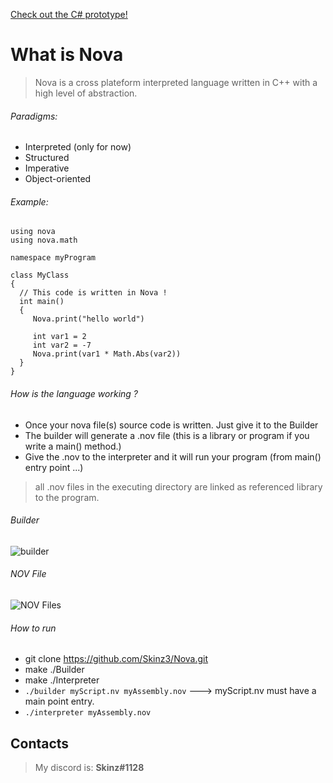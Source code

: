 
[Check out the C# prototype!](https://www.github.com/Skinz3/NovaSharp)

# What is Nova

> Nova is a cross plateform interpreted language written in C++ with a high level of abstraction.
  
  ###### Paradigms:
  + Interpreted (only for now)
  + Structured
  + Imperative
  + Object-oriented
  ###### Example:

  ```
using nova
using nova.math

namespace myProgram

class MyClass
{
    // This code is written in Nova !
    int main()
    {
       Nova.print("hello world")

       int var1 = 2
       int var2 = -7
       Nova.print(var1 * Math.Abs(var2))
    }
}
 ```
 ###### How is the language working ?
 + Once your nova file(s) source code is written. Just give it to the Builder 
 + The builder will generate a .nov file (this is a library or program if you write a main() method.)
 + Give the .nov to the interpreter and it will run your program (from main() entry point ...)
 > all .nov files in the executing directory are linked as referenced library to the program.

###### Builder

 ![builder](https://puu.sh/F2jxl/e1f80ffc4a.png)

###### NOV File

![NOV Files](https://puu.sh/F2jDk/390c696ae5.png)

###### How to run
  + git clone https://github.com/Skinz3/Nova.git
  + make ./Builder
  + make ./Interpreter
  + ``` ./builder myScript.nv myAssembly.nov ```  ---> myScript.nv must have a main point entry.
  + ``` ./interpreter myAssembly.nov ```

## Contacts

  > My discord is: **Skinz#1128**
  

